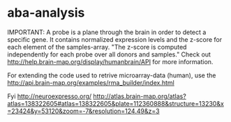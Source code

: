 # aba-analysis


IMPORTANT:
A probe is a plane through the brain in order to detect a specific gene. It contains normalized expression levels and the z-score for each element of the samples-array. "The z-score is computed independently for each probe over all donors and samples." Check out http://help.brain-map.org/display/humanbrain/API for more information.

For extending the code used to retrive microarray-data (human), use the http://api.brain-map.org/examples/rma_builder/index.html

Fyi
http://neuroexpresso.org/
http://atlas.brain-map.org/atlas?atlas=138322605#atlas=138322605&plate=112360888&structure=13230&x=23424&y=53120&zoom=-7&resolution=124.49&z=3